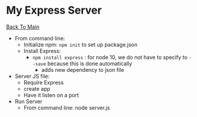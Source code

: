 # My Express Server
[Back To Main](../../README.md)

* From command line:
  * Initialize npm:
    `npm init` to set up package.json
  * Install Express:
    * `npm install express` : for node 10, we do not have to specify to `--save` because this is done automatically
      * adds new dependency to json file
* Server JS file:
  * Require Express
  * create app
  * Have it listen on a port
* Run Server
  * From command line: node server.js
